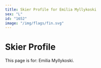 ```yaml
---
title: Skier Profile for Emilia Myllykoski
sex: "L"
id: "1652"
image: "/img/flags/fin.svg" 
---
```


# Skier Profile

This page is for: Emilia Myllykoski.
    